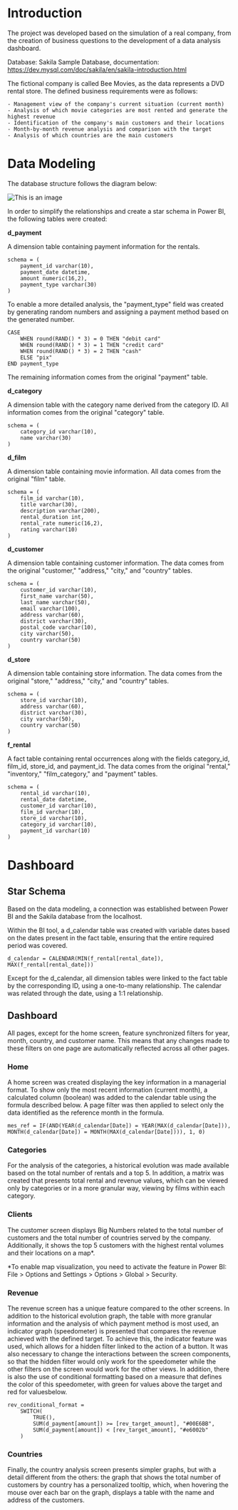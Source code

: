 # Introduction

The project was developed based on the simulation of a real company, from the creation of business questions to the development of a data analysis dashboard.

Database: Sakila Sample Database, documentation: https://dev.mysql.com/doc/sakila/en/sakila-introduction.html

The fictional company is called Bee Movies, as the data represents a DVD rental store. The defined business requirements were as follows:

    - Management view of the company's current situation (current month)
    - Analysis of which movie categories are most rented and generate the highest revenue
    - Identification of the company's main customers and their locations
    - Month-by-month revenue analysis and comparison with the target
    - Analysis of which countries are the main customers

# Data Modeling

The database structure follows the diagram below:

![This is an image](https://dev.mysql.com/doc/sakila/en/images/sakila-schema.png)

In order to simplify the relationships and create a star schema in Power BI, the following tables were created:

**d_payment** 

A dimension table containing payment information for the rentals.
```
schema = (
    payment_id varchar(10), 
    payment_date datetime,
    amount numeric(16,2),
    payment_type varchar(30)
)
```
To enable a more detailed analysis, the "payment_type" field was created by generating random numbers and assigning a payment method based on the generated number.
```
CASE
    WHEN round(RAND() * 3) = 0 THEN "debit card"
    WHEN round(RAND() * 3) = 1 THEN "credit card"
    WHEN round(RAND() * 3) = 2 THEN "cash"
    ELSE "pix"
END payment_type
```
The remaining information comes from the original "payment" table.

**d_category**

A dimension table with the category name derived from the category ID. All information comes from the original "category" table.
```
schema = (
    category_id varchar(10),
    name varchar(30)
)
```
**d_film**

A dimension table containing movie information. All data comes from the original "film" table.
```
schema = (
    film_id varchar(10),
    title varchar(30),
    description varchar(200),
    rental_duration int,
    rental_rate numeric(16,2),
    rating varchar(10)
)
```
**d_customer**

A dimension table containing customer information. The data comes from the original "customer," "address," "city," and "country" tables.
```
schema = (
    customer_id varchar(10),
    first_name varchar(50), 
    last_name varchar(50),
    email varchar(100),
    address varchar(60),
    district varchar(30),
    postal_code varchar(10),
    city varchar(50),
    country varchar(50)
)
```
**d_store**

A dimension table containing store information. The data comes from the original "store," "address," "city," and "country" tables.
```
schema = (
    store_id varchar(10),
    address varchar(60),
    district varchar(30),
    city varchar(50),
    country varchar(50)
)
```
**f_rental**

A fact table containing rental occurrences along with the fields category_id, film_id, store_id, and payment_id. The data comes from the original "rental," "inventory," "film_category," and "payment" tables.
```
schema = (
    rental_id varchar(10),
    rental_date datetime,
    customer_id varchar(10),
    film_id varchar(10),
    store_id varchar(10),
    category_id varchar(10), 
    payment_id varchar(10)
)
```
# Dashboard

## Star Schema

Based on the data modeling, a connection was established between Power BI and the Sakila database from the localhost.

Within the BI tool, a d_calendar table was created with variable dates based on the dates present in the fact table, ensuring that the entire required period was covered.
```
d_calendar = CALENDAR(MIN(f_rental[rental_date]), MAX(f_rental[rental_date]))
```
Except for the d_calendar, all dimension tables were linked to the fact table by the corresponding ID, using a one-to-many relationship. The calendar was related through the date, using a 1:1 relationship.

## Dashboard

All pages, except for the home screen, feature synchronized filters for year, month, country, and customer name. This means that any changes made to these filters on one page are automatically reflected across all other pages.

### Home

A home screen was created displaying the key information in a managerial format. To show only the most recent information (current month), a calculated column (boolean) was added to the calendar table using the formula described below. A page filter was then applied to select only the data identified as the reference month in the formula.
```
mes_ref = IF(AND(YEAR(d_calendar[Date]) = YEAR(MAX(d_calendar[Date])), MONTH(d_calendar[Date]) = MONTH(MAX(d_calendar[Date]))), 1, 0)
```
### Categories

For the analysis of the categories, a historical evolution was made available based on the total number of rentals and a top 5. In addition, a matrix was created that presents total rental and revenue values, which can be viewed only by categories or in a more granular way, viewing by films within each category.

### Clients

The customer screen displays Big Numbers related to the total number of customers and the total number of countries served by the company. Additionally, it shows the top 5 customers with the highest rental volumes and their locations on a map*.

*To enable map visualization, you need to activate the feature in Power BI: File > Options and Settings > Options > Global > Security.

### Revenue

The revenue screen has a unique feature compared to the other screens. In addition to the historical evolution graph, the table with more granular information and the analysis of which payment method is most used, an indicator graph (speedometer) is presented that compares the revenue achieved with the defined target. To achieve this, the indicator feature was used, which allows for a hidden filter linked to the action of a button. It was also necessary to change the interactions between the screen components, so that the hidden filter would only work for the speedometer while the other filters on the screen would work for the other views. In addition, there is also the use of conditional formatting based on a measure that defines the color of this speedometer, with green for values ​​above the target and red for values ​​below.

```
rev_conditional_format = 
    SWITCH(
        TRUE(),
        SUM(d_payment[amount]) >= [rev_target_amount], "#00E6BB",
        SUM(d_payment[amount]) < [rev_target_amount], "#e6002b"
    )
```

### Countries

Finally, the country analysis screen presents simpler graphs, but with a detail different from the others: the graph that shows the total number of customers by country has a personalized tooltip, which, when hovering the mouse over each bar on the graph, displays a table with the name and address of the customers.
